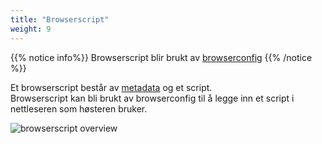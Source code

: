 ```yaml
---
title: "Browserscript"
weight: 9
---
```


{{% notice info%}}
Browserscript blir brukt av [browserconfig](../browserconfig)
{{% /notice %}}  

Et browserscript består av [metadata](../#veidemann-meta) og et script.  
Browserscript kan bli brukt av browserconfig til å legge inn et script i nettleseren som høsteren 
bruker.  

![browserscript overview](/veidemann/docs/img/browserscript/veidemann_dashboard_browserscript_overview.png)
